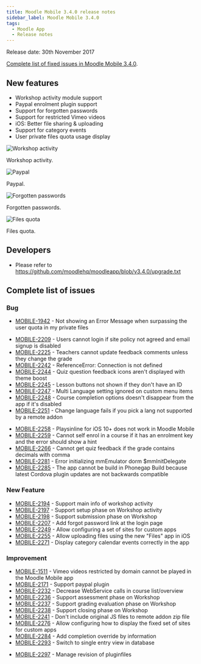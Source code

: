 ```yaml
---
title: Moodle Mobile 3.4.0 release notes
sidebar_label: Moodle Mobile 3.4.0
tags:
  - Moodle App
  - Release notes
---
```


Release date: 30th November 2017

[Complete list of fixed issues in Moodle Mobile 3.4.0](https://tracker.moodle.org/jira/secure/ReleaseNote.jspa?projectId=10070&version=15857).

## New features

- Workshop activity module support
- Paypal enrolment plugin support
- Support for forgotten passwords
- Support for restricted Vimeo videos
- iOS: Better file sharing & uploading
- Support for category events
- User private files quota usage display

<div class="row">
<div class="col" style={{maxWidth: 300}}>

![Workshop activity](./_files/mm34001.png)
<figcaption>Workshop activity.</figcaption>
</div>
<div class="col" style={{maxWidth: 300}}>

![Paypal](./_files/mm34002.png)
<figcaption>Paypal.</figcaption>
</div>
</div><div class="row">
<div class="col" style={{maxWidth: 300}}>

![Forgotten passwords](./_files/mm34003.png)
<figcaption>Forgotten passwords.</figcaption>
</div>
<div class="col" style={{maxWidth: 300}}>

![Files quota](./_files/mm34004.png)
<figcaption>Files quota.</figcaption>
</div>
</div>

## Developers

- Please refer to <https://github.com/moodlehq/moodleapp/blob/v3.4.0/upgrade.txt>

## Complete list of issues

### Bug

- [MOBILE-1942](https://tracker.moodle.org/browse/MOBILE-1942) - Not showing an Error Message when surpassing the user quota in my private files
<!-- cspell:disable-next-line -->
- [MOBILE-2209](https://tracker.moodle.org/browse/MOBILE-2209) - Users cannot login if site policy not agreed and email signup is disabled
- [MOBILE-2225](https://tracker.moodle.org/browse/MOBILE-2225) - Teachers cannot update feedback comments unless they change the grade
- [MOBILE-2242](https://tracker.moodle.org/browse/MOBILE-2242) - ReferenceError: Connection is not defined
- [MOBILE-2244](https://tracker.moodle.org/browse/MOBILE-2244) - Quiz question feedback icons aren't displayed with theme boost
- [MOBILE-2245](https://tracker.moodle.org/browse/MOBILE-2245) - Lesson buttons not shown if they don't have an ID
- [MOBILE-2247](https://tracker.moodle.org/browse/MOBILE-2247) - Multi Language setting ignored on custom menu items
- [MOBILE-2248](https://tracker.moodle.org/browse/MOBILE-2248) - Course completion options doesn't disappear from the app if it's disabled
- [MOBILE-2251](https://tracker.moodle.org/browse/MOBILE-2251) - Change language fails if you pick a lang not supported by a remote addon
<!-- cspell:disable-next-line -->
- [MOBILE-2258](https://tracker.moodle.org/browse/MOBILE-2258) - Playsinline for iOS 10+ does not work in Moodle Mobile
- [MOBILE-2259](https://tracker.moodle.org/browse/MOBILE-2259) - Cannot self enrol in a course if it has an enrolment key and the error should show a hint
- [MOBILE-2266](https://tracker.moodle.org/browse/MOBILE-2266) - Cannot get quiz feedback if the grade contains decimals with comma
- [MOBILE-2281](https://tracker.moodle.org/browse/MOBILE-2281) - Error initializing mmEmulator dorm $mmInitDelegate
- [MOBILE-2285](https://tracker.moodle.org/browse/MOBILE-2285) - The app cannot be build in Phonegap Build because latest Cordova plugin updates are not backwards compatible

### New Feature

- [MOBILE-2194](https://tracker.moodle.org/browse/MOBILE-2194) - Support main info of workshop activity
- [MOBILE-2197](https://tracker.moodle.org/browse/MOBILE-2197) - Support setup phase on Workshop activity
- [MOBILE-2198](https://tracker.moodle.org/browse/MOBILE-2198) - Support submission phase on Workshop
- [MOBILE-2207](https://tracker.moodle.org/browse/MOBILE-2207) - Add forgot password link at the login page
- [MOBILE-2249](https://tracker.moodle.org/browse/MOBILE-2249) - Allow configuring a set of sites for custom apps
- [MOBILE-2255](https://tracker.moodle.org/browse/MOBILE-2255) - Allow uploading files using the new "Files" app in iOS
- [MOBILE-2271](https://tracker.moodle.org/browse/MOBILE-2271) - Display category calendar events correctly in the app

### Improvement

- [MOBILE-1511](https://tracker.moodle.org/browse/MOBILE-1511) - Vimeo videos restricted by domain cannot be played in the Moodle Mobile app
- [MOBILE-2171](https://tracker.moodle.org/browse/MOBILE-2171) - Support paypal plugin
- [MOBILE-2232](https://tracker.moodle.org/browse/MOBILE-2232) - Decrease WebService calls in course list/overview
- [MOBILE-2236](https://tracker.moodle.org/browse/MOBILE-2236) - Support assessment phase on Workshop
- [MOBILE-2237](https://tracker.moodle.org/browse/MOBILE-2237) - Support grading evaluation phase on Workshop
- [MOBILE-2238](https://tracker.moodle.org/browse/MOBILE-2238) - Support closing phase on Workshop
- [MOBILE-2241](https://tracker.moodle.org/browse/MOBILE-2241) - Don't include original JS files to remote addon zip file
- [MOBILE-2276](https://tracker.moodle.org/browse/MOBILE-2276) - Allow configuring how to display the fixed set of sites for custom apps
- [MOBILE-2284](https://tracker.moodle.org/browse/MOBILE-2284) - Add completion override by information
- [MOBILE-2293](https://tracker.moodle.org/browse/MOBILE-2293) - Switch to single entry view in database
<!-- cspell:disable-next-line -->
- [MOBILE-2297](https://tracker.moodle.org/browse/MOBILE-2297) - Manage revision of pluginfiles
